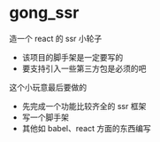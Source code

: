 # gong_ssr

造一个 react 的 ssr 小轮子

- 该项目的脚手架是一定要写的
- 要支持引入一些第三方包是必须的吧

这个小玩意最后要做的

- 先完成一个功能比较齐全的 ssr 框架
- 写一个脚手架
- 其他如 babel、react 方面的东西编写
